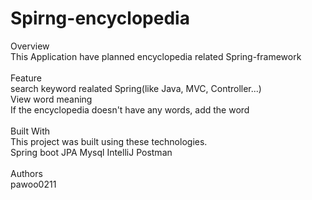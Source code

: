 # Spirng-encyclopedia

Overview
<br>
This Application have planned encyclopedia related Spring-framework
<br>
<br>
Feature
<br>
search keyword realated Spring(like Java, MVC, Controller...)
<br>
View word meaning
<br>
If the encyclopedia doesn't have any words, add the word
<br>
<br>
Built With
<br>
This project was built using these technologies.
<br>
Spring boot
JPA
Mysql
IntelliJ
Postman
<br>
<br>
Authors
<br>
pawoo0211
